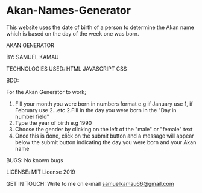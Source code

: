 # Akan-Names-Generator
This website uses the date of birth of a person to determine the Akan name which is based on the day of the week one was born.

AKAN GENERATOR

BY: SAMUEL KAMAU

TECHNOLOGIES USED:
HTML
JAVASCRIPT
CSS

BDD:

For the Akan Generator to work;
1. Fill your month you were born in numbers format e.g if January use 1, if February use 2...etc
2.Fill in the day you were born in the "Day in number field"
3. Type the year of birth e.g 1990
4. Choose the gender by clicking on the left of the "male" or "female" text
5. Once this is done, click on the submit button and a message will appear below the submit button indicating the day you were born and your Akan name

BUGS:
No known bugs

LICENSE:
MIT License 2019

GET IN TOUCH:
Write to me on e-mail samuelkamau66@gmail.com

